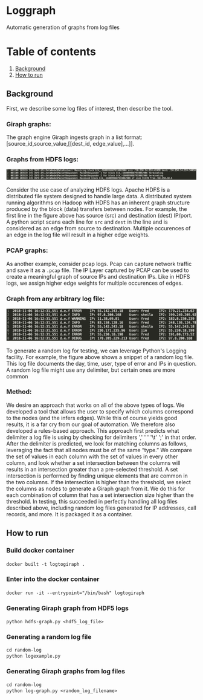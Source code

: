 # Loggraph
Automatic generation of graphs from log files

# Table of contents

1. [Background](#Background)
2. [How to run](#how-to-run)
## Background
First, we describe some log files of interest, then describe the tool. 
### Giraph graphs:
The graph engine Giraph ingests graph in a list format: [source_id,source_value,[[dest_id, edge_value],...]].

### Graphs from HDFS logs:
![HDFS log file snippet](images/hdf5log.png)

Consider the use case of analyzing HDFS logs. Apache HDFS is a distributed file system designed to handle large data. A distributed system running algorithms on Hadoop with HDFS has an inherent graph structure produced by the block (data) transfers between nodes. For example, the first line in the figure above has source (src) and destination (dest) IP/port. A python script scans each line for `src` and `dest` in the line and is considered as an edge from source to destination. Multiple occurences of an edge in the log file will result in a higher edge weights.

### PCAP graphs:
As another example, consider pcap logs. Pcap can capture network traffic and save it as a `.pcap` file. The IP Layer captured by PCAP can be used to create a meaningful graph of source IPs and destination IPs. Like in HDFS logs, we assign higher edge weights for multiple occurences of edges.

### Graph from any arbitrary log file:

![Randomly generated log file](images/logfile.png)


To generate a random log for testing, we can leverage Python's Logging facility. For example, the figure above shows a snippet of a random log file. This log file documents the day, time, user, type of error and IPs in question. A random log file might use any delimiter, but certain ones are more common

### Method:
We desire an approach that works on all of the above types of logs. We developed a tool that allows the user to specify which columns correspond to the nodes (and the infers edges). While this of course yields good results, it is a far cry from our goal of automation. We therefore also developed a rules-based approach.
This approach first predicts what delimiter a log file is using by checking for delimiters ',' ' ' '\t' ';' in that order. After the delimiter is predicted, we look for matching columns as follows, leveraging the fact that all nodes must be of the same “type.”
We compare the set of values in each column with the set of values in every other column, and look whether a set intersection between the columns will results in an intersection greater than a pre-selected threshold. A set intersection is performed by finding unique elements that are common in the two columns. If the intersection is higher than the threshold, we select the columns as nodes to generate a Giraph graph from it. We do this for each combination of column that has a set intersection size higher than the threshold.
In testing, this succeeded in perfectly handling all log files described above, including random log files generated for IP addresses, call records, and more. It is packaged it as a container.

## How to run

### Build docker container
`docker built -t logtogiraph .`

### Enter into the docker container
`docker run -it --entrypoint="/bin/bash" logtogiraph`

### Generating Giraph graph from HDF5 logs
`python hdfs-graph.py <hdf5_log_file>`

### Generating a random log file
```
cd random-log
python logexample.py
```

### Generating Giraph graphs from log files
```
cd random-log
python log-graph.py <random_log_filename>
```
